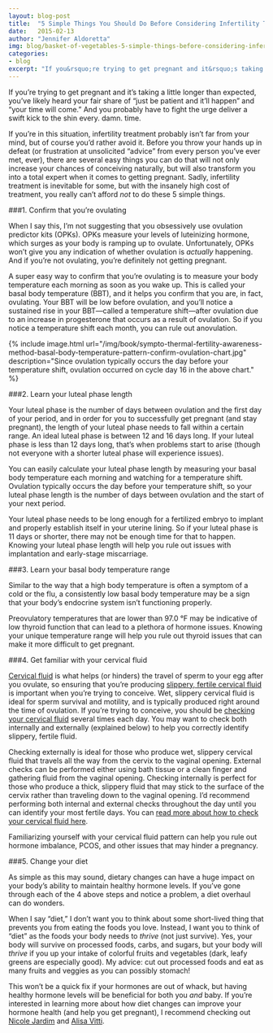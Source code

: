 ```yaml
---
layout: blog-post
title:  "5 Simple Things You Should Do Before Considering Infertility Treatment"
date:   2015-02-13
author: "Jennifer Aldoretta"
img: blog/basket-of-vegetables-5-simple-things-before-considering-infertility-treatment.jpg
categories:
- blog
excerpt: "If you&rsquo;re trying to get pregnant and it&rsquo;s taking a little longer than expected, you&rsquo;ve likely heard your fair share of &ldquo;just be patient and it&rsquo;ll happen&rdquo; and &ldquo;your time will come.&rdquo; And you probably have to fight the urge deliver a swift kick to the shin ..."
---
```


If you&rsquo;re trying to get pregnant and it&rsquo;s taking a little longer than expected, you&rsquo;ve likely heard your fair share of &ldquo;just be patient and it&rsquo;ll happen&rdquo; and &ldquo;your time will come.&rdquo; And you probably have to fight the urge deliver a swift kick to the shin every. damn. time. 

If you&rsquo;re in this situation, infertility treatment probably isn&rsquo;t far from your mind, but of course you&rsquo;d rather avoid it. Before you throw your hands up in defeat (or frustration at unsolicited &ldquo;advice&rdquo; from every person you&rsquo;ve ever met, ever), there are several easy things you can do that will not only increase your chances of conceiving naturally, but will also transform you into a total expert when it comes to getting pregnant. Sadly, infertility treatment is inevitable for some, but with the insanely high cost of treatment, you really can&rsquo;t afford *not* to do these 5 simple things.

###1. Confirm that you&rsquo;re ovulating

When I say this, I&rsquo;m not suggesting that you obsessively use ovulation predictor kits (OPKs). OPKs measure your levels of luteinizing hormone, which surges as your body is ramping up to ovulate. Unfortunately, OPKs won&rsquo;t give you any indication of whether ovulation is *actually* happening. And if you&rsquo;re not ovulating, you&rsquo;re definitely not getting pregnant.

A super easy way to confirm that you&rsquo;re ovulating is to measure your body temperature each morning as soon as you wake up. This is called your basal body temperature (BBT), and it helps you confirm that you are, in fact, ovulating. Your BBT will be low before ovulation, and you&rsquo;ll notice a sustained rise in your BBT&mdash;called a temperature shift&mdash;after ovulation due to an increase in progesterone that occurs as a result of ovulation. So if you notice a temperature shift each month, you can rule out anovulation.

{% include image.html url="/img/book/sympto-thermal-fertility-awareness-method-basal-body-temperature-pattern-confirm-ovulation-chart.jpg" description="Since ovulation typically occurs the day before your temperature shift, ovulation occurred on cycle day 16 in the above chart." %}

###2. Learn your luteal phase length

Your luteal phase is the number of days between ovulation and the first day of your period, and in order for you to successfully get pregnant (and stay pregnant), the length of your luteal phase needs to fall within a certain range. An ideal luteal phase is between 12 and 16 days long. If your luteal phase is less than 12 days long, that&rsquo;s when problems start to arise (though not everyone with a shorter luteal phase will experience issues). 

You can easily calculate your luteal phase length by measuring your basal body temperature each morning and watching for a temperature shift. Ovulation typically occurs the day before your temperature shift, so your luteal phase length is the number of days between ovulation and the start of your next period. 

Your luteal phase needs to be long enough for a fertilized embryo to implant and properly establish itself in your uterine lining. So if your luteal phase is 11 days or shorter, there may not be enough time for that to happen. Knowing your luteal phase length will help you rule out issues with implantation and early-stage miscarriage.

###3. Learn your basal body temperature range

Similar to the way that a high body temperature is often a symptom of a cold or the flu, a consistently low basal body temperature may be a sign that your body&rsquo;s endocrine system isn&rsquo;t functioning properly. 

Preovulatory temperatures that are lower than 97.0 &deg;F may be indicative of low thyroid function that can lead to a plethora of hormone issues. Knowing your unique temperature range will help you rule out thyroid issues that can make it more difficult to get pregnant.

###4. Get familiar with your cervical fluid

<a class="text-link" target="_blank" href="http://www.whatiscervicalfluid.com">Cervical fluid</a> is what helps (or hinders) the travel of sperm to your egg after you ovulate, so ensuring that you&rsquo;re producing <a class="text-link" href="http://www.readytogroove.com/the-cycle/appendix-e-visualizing-cervical-fluid-changes/">slippery, fertile cervical fluid</a> is important when you&rsquo;re trying to conceive. Wet, slippery cervical fluid is ideal for sperm survival and motility, and is typically produced right around the time of ovulation. If you&rsquo;re trying to conceive, you should be <a class="text-link" href="http://www.readytogroove.com/blog/2014/12/05/how-cervical-fluid-helps-you-get-pregnant-or-not/">checking your cervical fluid</a> several times each day. You may want to check both internally and externally (explained below) to help you correctly identify slippery, fertile fluid.

Checking externally is ideal for those who produce wet, slippery cervical fluid that travels all the way from the cervix to the vaginal opening. External checks can be performed either using bath tissue or a clean finger and gathering fluid from the vaginal opening. Checking internally is perfect for those who produce a thick, slippery fluid that may stick to the surface of the cervix rather than traveling down to the vaginal opening. I&rsquo;d recommend performing both internal and external checks throughout the day until you can identify your most fertile days. You can <a class="text-link" href="http://www.readytogroove.com/the-cycle/chapter-8-checking-fertility-signs-how-to/#how-to-check-cervical-fluid">read more about how to check your cervical fluid here</a>.

Familiarizing yourself with your cervical fluid pattern can help you rule out hormone imbalance, PCOS, and other issues that may hinder a pregnancy.

###5. Change your diet

As simple as this may sound, dietary changes can have a huge impact on your body&rsquo;s ability to maintain healthy hormone levels. If you&rsquo;ve gone through each of the 4 above steps and notice a problem, a diet overhaul can do wonders. 

When I say &ldquo;diet,&rdquo; I don&rsquo;t want you to think about some short-lived thing that prevents you from eating the foods you love. Instead, I want you to think of &ldquo;diet&rdquo; as the foods your body needs to *thrive* (not just survive). Yes, your body will survive on processed foods, carbs, and sugars, but your body will *thrive* if you up your intake of colorful fruits and vegetables (dark, leafy greens are especially good). My advice: cut out processed foods and eat as many fruits and veggies as you can possibly stomach!

This won&rsquo;t be a quick fix if your hormones are out of whack, but having healthy hormone levels will be beneficial for both you *and* baby. If you&rsquo;re interested in learning more about how diet changes can improve your hormone health (and help you get pregnant), I recommend checking out <a class="text-link" target="_blank" href="http://nicolejardim.com/">Nicole Jardim</a> and <a class="text-link" target="_blank" href="http://www.floliving.com/">Alisa Vitti</a>. 
